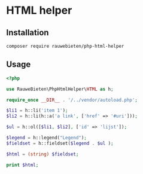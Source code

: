 # HTML helper

## Installation

    composer require rauwebieten/php-html-helper

## Usage

```php
<?php

use RauweBieten\PhpHtmlHelper\HTML as h;

require_once __DIR__ . '/../vendor/autoload.php';

$li1 = h::li('item 1');
$li2 = h::li(h::a('a link', ['href' => '#uri']));

$ul = h::ol([$li1, $li2], ['id' => 'lijst']);

$legend = h::legend("Legend");
$fieldset = h::fieldset($legend . $ul );

$html = (string) $fieldset;

print $html;
```

